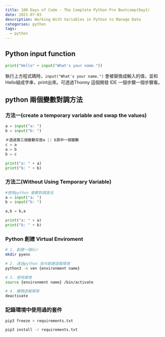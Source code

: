 ```yaml
---
title: 100 Days of Code - The Complete Python Pro Bootcamp(Day1)
date: 2021-07-03
description: Working With Variables in Python to Manage Data
categories: python
tags: 
  - python
---
```


## Python input function
``` python
print("Hello" + input("What's your name."))
```

執行上方程式碼時，`input("What's your name.")` 會被替換成輸入的值，並和Hello組成字串，print出來。可透過Thonny 這個開發 IDE 一個步驟一個步驟看。

## python 兩個變數對調方法

### 方法一(create a temporary variable and swap the values)

``` python 
a = input("a: ")
b = input("b: ")

＃透過第三個變數存放a || b其中一個變數
c = a
a = b
b = c

print("a: " + a)
print("b: " + b)
```

### 方法二(Without Using Temporary Variable)

``` python
#使用python 變數對調語法
a = input("a: ")
b = input("b: ")

a,b = b,a

print("a: " + a)
print("b: " + b)
```

### Python 創建 Virtual Enviroment

``` sh
# 1. 創建一個dir
mkdir pyenv

# 2. 透過python 指令創建虛擬環境
python3 -m ven {environment name}

# 3. 使用環境
source {environment name} /bin/activate

# 4. 離開虛擬環境
deactivate

```

### 記錄環境中使用過的套件

``` sh
pip3 freeze > requirements.txt

pip3 install -r requirements.txt
```